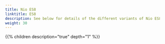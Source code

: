 ```yaml
---
title: Nio ES8
linktitle: ES8
description: See below for details of the different variants of Nio ES8
weight: 30
---
```

{{% children description="true" depth="1" %}}
